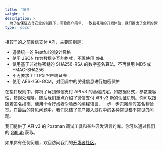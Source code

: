```yaml
---
title: '简介'
weight: 1
description: >
  为了在保证支付安全的前提下，带给商户简单、一致且易用的开发体验，我们推出了全新的微信支付 API v3。
type: 'docs'
---
```


相较于的之前微信支付 API，主要区别是：

- 遵循统一的 Restful 的设计风格
- 使用 JSON 作为数据交互的格式，不再使用 XML
- 使用基于非对称密钥的 SHA256-RSA 的数字签名算法，不再使用 MD5 或 HMAC-SHA256
- 不再要求 HTTPS 客户端证书
- 使用 AES-256-GCM，对回调中的关键信息进行加密保护

在接口规则中，你将了解到微信支付 API v3 的基础约定，如数据格式，参数兼容性，错误处理等。随后我们重点介绍了微信支付 API v3 新的认证机制。你可以跟随着签名指南，使用命令行或者你熟悉的编程语言，一步一步实践如何签名和验签。在最后的常见问题中，我们总结了商户接入过程中的各种常见和不常见的问题。

我们提供了 API v3 的 Postman 调试工具和某些开发语言的库。你可以通过我们的 [Github](https://github.com/wechatpay-apiv3) 获取。

如果你有任何问题，欢迎访问我们的[开发者社区](https://developers.weixin.qq.com/community/pay)。
